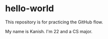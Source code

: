 # hello-world
This repository is for practicing the GitHub flow.

My name is Kanish. I'm 22 and a CS major.
